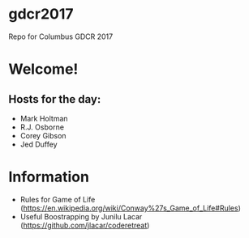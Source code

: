 # gdcr2017
Repo for Columbus GDCR 2017

# Welcome!
## Hosts for the day:
- Mark Holtman
- R.J. Osborne
- Corey Gibson
- Jed Duffey

# Information
- Rules for Game of Life (https://en.wikipedia.org/wiki/Conway%27s_Game_of_Life#Rules)
- Useful Boostrapping by Junilu Lacar (https://github.com/jlacar/coderetreat)
